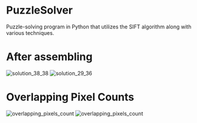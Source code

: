 # PuzzleSolver
Puzzle-solving program in Python that utilizes the SIFT algorithm along with various techniques.

# After assembling

![solution_38_38](https://github.com/deana4/puzzleSolver/assets/59419084/2f4f4d4f-d929-407d-a1fe-36150937923f) ![solution_29_36](https://github.com/deana4/puzzleSolver/assets/59419084/fc62a11e-2dca-4c04-a9fb-43aa7630e9c0)
# Overlapping Pixel Counts
![overlapping_pixels_count](https://github.com/deana4/puzzleSolver/assets/59419084/589ac994-299b-4667-a02a-95a66aeecc4c) ![overlapping_pixels_count](https://github.com/deana4/puzzleSolver/assets/59419084/bb109a22-0173-4c15-89e9-2a286d1448e6)

